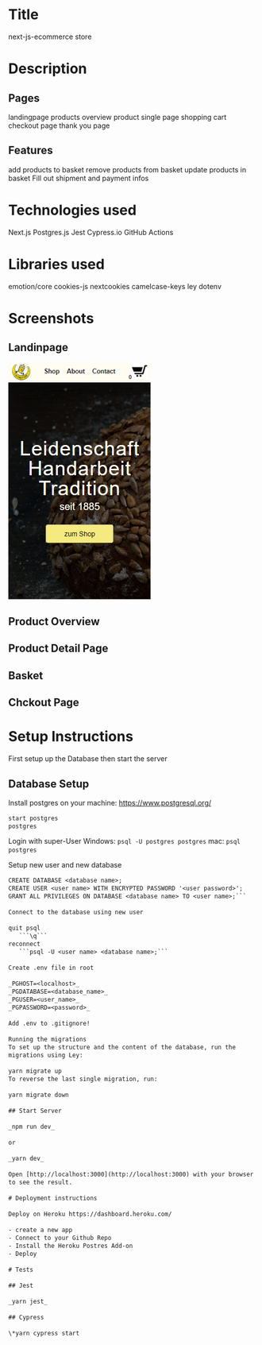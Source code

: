 # Title

next-js-ecommerce store

# Description

## Pages

landingpage
products overview
product single page
shopping cart
checkout page
thank you page

## Features

add products to basket
remove products from basket
update products in basket
Fill out shipment and payment infos

# Technologies used

Next.js
Postgres.js
Jest
Cypress.io
GitHub Actions

# Libraries used

emotion/core
cookies-js
nextcookies
camelcase-keys
ley
dotenv

# Screenshots

## Landinpage

![landingpage](markdown/img1.png 'Screenshot 1')

## Product Overview

## Product Detail Page

## Basket

## Chckout Page

# Setup Instructions

First setup up the Database then start the server

## Database Setup

Install postgres on your machine: https://www.postgresql.org/

```
start postgres
postgres
```

Login with super-User
Windows:
`psql -U postgres postgres`
mac:
`psql postgres`

Setup new user and new database

````
CREATE DATABASE <database name>;
CREATE USER <user name> WITH ENCRYPTED PASSWORD '<user password>';
GRANT ALL PRIVILEGES ON DATABASE <database name> TO <user name>;```

Connect to the database using new user

quit psql
   ```\q```
reconnect
   ```psql -U <user name> <database name>;```

Create .env file in root

_PGHOST=<localhost>_
_PGDATABASE=<database_name>_
_PGUSER=<user_name>_
_PGPASSWORD=<password>_

Add .env to .gitignore!

Running the migrations
To set up the structure and the content of the database, run the migrations using Ley:

yarn migrate up
To reverse the last single migration, run:

yarn migrate down

## Start Server

_npm run dev_

or

_yarn dev_

Open [http://localhost:3000](http://localhost:3000) with your browser to see the result.

# Deployment instructions

Deploy on Heroku https://dashboard.heroku.com/

- create a new app
- Connect to your Github Repo
- Install the Heroku Postres Add-on
- Deploy

# Tests

## Jest

_yarn jest_

## Cypress

\*yarn cypress start

````

```

```

